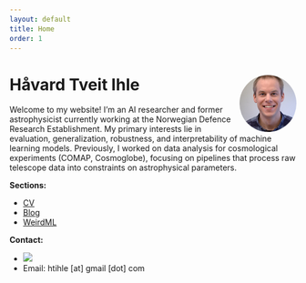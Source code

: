 ```yaml
---
layout: default
title: Home
order: 1
---
```


# Håvard Tveit Ihle <img src="images/havardihle_lr.jpg" alt="Håvard Tveit Ihle" style="float: right; width: 100px; height: 100px; border-radius: 50%; margin-left: 15px; object-fit: cover;">

Welcome to my website! I’m an AI researcher and former astrophysicist currently working at the Norwegian Defence Research Establishment. My primary interests lie in evaluation, generalization, robustness, and interpretability of machine learning models. Previously, I worked on data analysis for cosmological experiments (COMAP, Cosmoglobe), focusing on pipelines that process raw telescope data into constraints on astrophysical parameters.




**Sections:**
- [CV](cv.html)
- [Blog](blog.html)
- [WeirdML](weirdml.html)

**Contact:**
- [<img src="https://cdn.jsdelivr.net/npm/simple-icons@v9/icons/x.svg" width="11px" />](https://x.com/htihle) 
- Email: htihle [at] gmail [dot] com